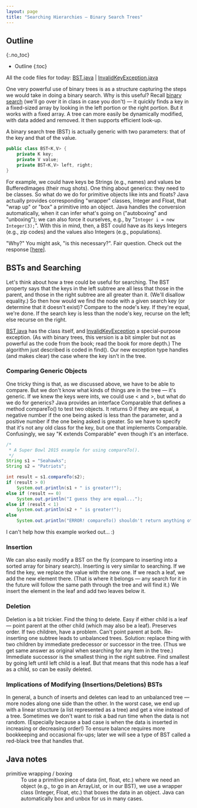 ```yaml
---
layout: page
title: "Searching Hierarchies – Binary Search Trees"
---
```


## Outline
{:.no_toc}

* Outline
{:toc}

All the code files for today:
<a href="resources/BST.java">BST.java</a> |
<a href="resources/InvalidKeyException.java">InvalidKeyException.java</a>

One very powerful use of binary trees is as a structure capturing the steps we
would take in doing a binary search. Why is this useful? Recall
[binary search](https://www.khanacademy.org/computing/computer-science/algorithms/binary-search/a/implementing-binary-search-of-an-array)
(we'll go over it in class in case you don't) &mdash; it quickly finds a key in a fixed-sized
array by looking in the left portion or the right portion. But it works with a
fixed array. A tree can more easily be dynamically modified, with data added and
removed. It then supports efficient look-up.

A binary search tree (BST) is actually generic with two parameters: that of the
key and that of the value.

```java
public class BST<K,V> {
    private K key;
    private V value;
    private BST<K,V> left, right;
}
```

For example, we could have keys be Strings (e.g., names) and values be BufferedImages
(their mug shots). One thing about generics: they need to be classes. So what do
we do for primitive objects like ints and floats? Java actually provides corresponding
"wrapper" classes, Integer and Float, that "wrap up" or "box" a primitive into an
object. Java handles the conversion automatically, when it can infer what's going
on ("autoboxing" and "unboxing"); we can also force it ourselves, e.g., by
"`Integer i = new Integer(3);`". With this in mind, then, a BST could have as its
keys Integers (e.g., zip codes) and the values also Integers (e.g., populations).

"Why?" You might ask, "is this necessary?". Fair question. Check out the response
\[[here](http://stackoverflow.com/questions/3579035/why-are-there-wrapper-classes-in-java/3579074#3579074)\].

## BSTs and Searching

Let's think about how a tree could be useful for searching. The BST property says
that the keys in the left subtree are all less that those in the parent, and those
in the right subtree are all greater than it. (We'll disallow equality.) So then
how would we find the node with a given search key (or determine that it doesn't
exist)? Compare to the node's key. If they're equal, we're done. If the search
key is less than the node's key, recurse on the left; else recurse on the right.

<a href="resources/BST.java">BST.java</a> has the class itself, and
<a href="resources/InvalidKeyException.java">InvalidKeyException</a> a special-purpose
exception. (As with binary trees, this version is a bit simpler but not as powerful
as the code from the book; read the book for more depth.) The algorithm just described
is coded in find(). Our new exception type handles (and makes clear) the case where
the key isn't in the tree.

### Comparing Generic Objects

One tricky thing is that, as we discussed above, we have to be able to compare.
But we don't know what kinds of things are in the tree &mdash; it's generic. If
we knew the keys were ints, we could use &lt; and &gt;, but what do we do for
generics? Java provides an interface Comparable that defines a method compareTo()
to test two objects. It returns 0 if they are equal, a negative number if the
one being asked is less than the parameter, and a positive number if the one being
asked is greater. So we have to specify that it's not any old class for the key,
but one that implements Comparable. Confusingly, we say "K extends Comparable"
even though it's an interface.

```java
/*
 * A Super Bowl 2015 example for using compareTo().
 */
String s1 = "Seahawks";
String s2 = "Patriots";

int result = s1.compareTo(s2);
if (result > 0)
    System.out.println(s1 + " is greater!");
else if (result == 0)
    System.out.println("I guess they are equal...");
else if (result < 1)
    System.out.println(s2 + " is greater!");
else
    System.out.println("ERROR! compareTo() shouldn't return anything other than -1, 0, or 1...");        
```

I can't help how this example worked out... :)

### Insertion

We can also easily modify a BST on the fly (compare to inserting into a sorted
array for binary search). Inserting is very similar to searching. If we find the
key, we replace the value with the new one. If we reach a leaf, we add the new
element there. (That is where it belongs &mdash; any search for it in the future
will follow the same path through the tree and will find it.) We insert the element
in the leaf and add two leaves below it.

### Deletion

Deletion is a bit trickier. Find the thing to delete. Easy if either child is a
leaf &mdash; point parent at the other child (which may also be a leaf). Preserves
order. If two children, have a problem. Can't point parent at both. Re-inserting
one subtree leads to unbalanced trees. Solution: replace thing with two children
by immediate predecessor or successor in the tree. (Thus we get same answer as
original when searching for any item in the tree.) Immediate successor is the
smallest thing in the right subtree. Find smallest by going left until left child
is a leaf. But that means that this node has a leaf as a child, so can be easily
deleted.

### Implications of Modifying (Insertions/Deletions) BSTs

In general, a bunch of inserts and deletes can lead to an unbalanced tree &mdash; more
nodes along one side than the other. In the worst case, we end up with a linear
structure (a list represented as a tree) and get a vine instead of a tree.
Sometimes we don't want to risk a bad run time when the data is not random.
(Especially because a bad case is when the data is inserted in increasing or
decreasing order!) To ensure balance requires more bookkeeping and occasional
fix-ups; later we will see a type of BST called a red-black tree that handles that.

## Java notes

<dl>
 <dt>primitive wrapping / boxing</dt>
 <dd>To use a primitive piece of data (int, float, etc.) where we need an object (e.g., to go in an ArrayList, or in our BST), we use a wrapper class (Integer, Float, etc.) that boxes the data in an object. Java can automatically box and unbox for us in many cases.</dd>
</dl>
